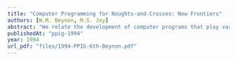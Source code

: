 ```yaml
---
title: "Computer Programming for Noughts-and-Crosses: New Frontiers"
authors: [W.M. Beynon, M.S. Joy]
abstract: "We relate the development of computer programs that play variants of noughts-and-crosses to an analysis of the perception and action involved in human play. We outline the construction of a computer model, expressed as a script of definitions, within which the perceptions and actions of agents such as the players and observers can be recorded. We briefly compare and contrast our concept of agent-orientation with alternative approaches to agent-oriented programming."
publishedAt: "ppig-1994"
year: 1994
url_pdf: "files/1994-PPIG-6th-Beynon.pdf"
---
```

